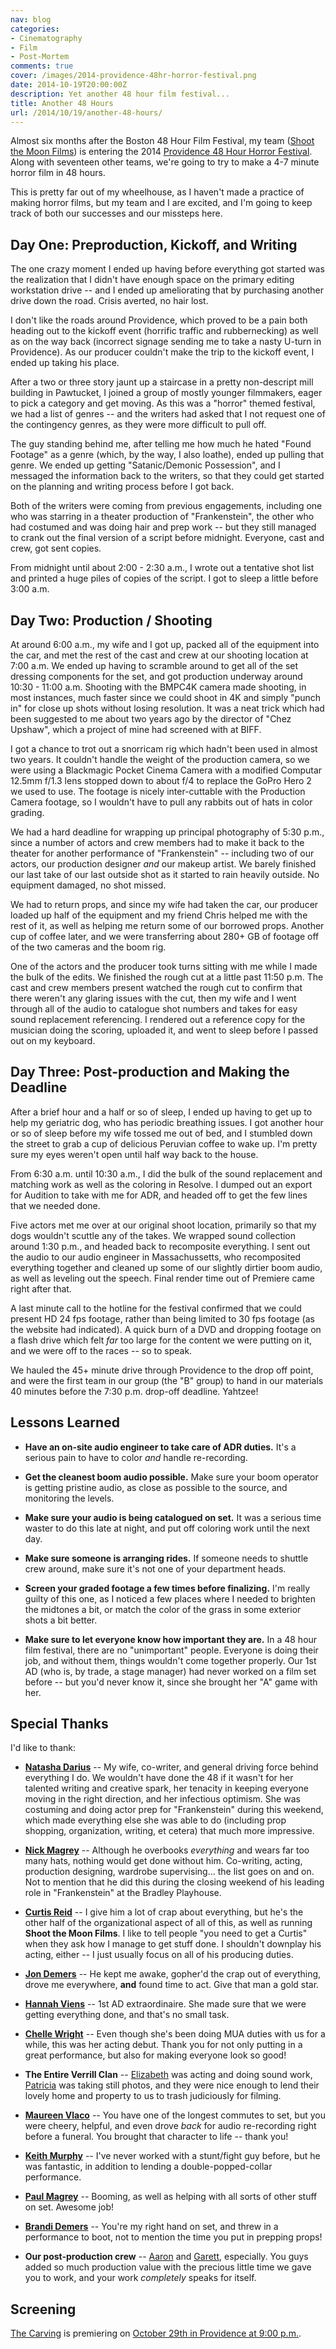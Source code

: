 ```yaml
---
nav: blog
categories:
- Cinematography
- Film
- Post-Mortem
comments: true
cover: /images/2014-providence-48hr-horror-festival.png
date: 2014-10-19T20:00:00Z
description: Yet another 48 hour film festival...
title: Another 48 Hours
url: /2014/10/19/another-48-hours/
---
```


Almost six months after the Boston 48 Hour Film Festival, my team
([Shoot the Moon Films](http://www.shootthemoonfilms.com/)) is entering the
2014 [Providence 48 Hour Horror Festival](http://www.48hourfilm.com/providence/horror/2014/). Along
with seventeen other teams, we're going to try to make a 4-7 minute
horror film in 48 hours.

This is pretty far out of my wheelhouse, as I haven't made a practice of
making horror films, but my team and I are excited, and I'm going to keep
track of both our successes and our missteps here.

<!--more-->

## Day One: Preproduction, Kickoff, and Writing

The one crazy moment I ended up having before everything got started was
the realization that I didn't have enough space on the primary editing
workstation drive -- and I ended up ameliorating that by purchasing another
drive down the road. Crisis averted, no hair lost.

I don't like the roads around Providence, which proved to be a pain both
heading out to the kickoff event (horrific traffic and rubbernecking) as well
as on the way back (incorrect signage sending me to take a nasty U-turn in
Providence). As our producer couldn't make the trip to the kickoff event,
I ended up taking his place.

After a two or three story jaunt up a staircase in a pretty non-descript
mill building in Pawtucket, I joined a group of mostly younger filmmakers,
eager to pick a category and get moving. As this was a "horror" themed
festival, we had a list of genres -- and the writers had asked that I not
request one of the contingency genres, as they were more difficult to pull
off.

The guy standing behind me, after telling me how much he hated "Found Footage"
as a genre (which, by the way, I also loathe), ended up pulling that genre.
We ended up getting "Satanic/Demonic Possession", and I messaged the
information back to the writers, so that they could get started on the
planning and writing process before I got back.

Both of the writers were coming from previous engagements, including one
who was starring in a theater production of "Frankenstein", the other who
had costumed and was doing hair and prep work -- but they still
managed to crank out the final version of a script before midnight. Everyone,
cast and crew, got sent copies.

From midnight until about 2:00 - 2:30 a.m., I wrote out a tentative shot list
and printed a huge piles of copies of the script. I got to sleep a little
before 3:00 a.m.

## Day Two: Production / Shooting

At around 6:00 a.m., my wife and I got up, packed all of the equipment into
the car, and met the rest of the cast and crew at our shooting location at
7:00 a.m. We ended up having to scramble around to get all of the set
dressing components for the set, and got production underway around 10:30 -
11:00 a.m. Shooting with the BMPC4K camera made shooting, in most instances,
much faster since we could shoot in 4K and simply "punch in" for close up
shots without losing resolution. It was a neat trick which had been suggested
to me about two years ago by the director of "Chez Upshaw", which a project
of mine had screened with at BIFF.

I got a chance to trot out a snorricam rig which hadn't been used in almost
two years. It couldn't handle the weight of the production camera, so we
were using a Blackmagic Pocket Cinema Camera with a modified Computar 12.5mm
f/1.3 lens stopped down to about f/4 to replace the GoPro Hero 2 we used to
use. The footage is nicely inter-cuttable with the Production Camera footage,
so I wouldn't have to pull any rabbits out of hats in color grading.

We had a hard deadline for wrapping up principal photography of 5:30 p.m.,
since a number of actors and crew members had to make it back to the theater
for another performance of "Frankenstein" -- including two of our actors,
our production designer *and* our makeup artist. We barely finished our last
take of our last outside shot as it started to rain heavily outside. No
equipment damaged, no shot missed.

We had to return props, and since my wife had taken the car, our producer
loaded up half of the equipment and my friend Chris helped me with the rest
of it, as well as helping me return some of our borrowed props. Another cup
of coffee later, and we were transferring about 280+ GB of footage off of the
two cameras and the boom rig.

One of the actors and the producer took turns sitting with me while I made
the bulk of the edits. We finished the rough cut at a little past 11:50 p.m.
The cast and crew members present watched the rough cut to confirm that there 
weren't any glaring issues with the cut, then my wife and I went through all
of the audio to catalogue shot numbers and takes for easy sound replacement
referencing. I rendered out a reference copy for the musician doing the
scoring, uploaded it, and went to sleep before I passed out on my keyboard.

## Day Three: Post-production and Making the Deadline

After a brief hour and a half or so of sleep, I ended up having to get up
to help my geriatric dog, who has periodic breathing issues. I got another
hour or so of sleep before my wife tossed me out of bed, and I stumbled down
the street to grab a cup of delicious Peruvian coffee to wake up. I'm pretty
sure my eyes weren't open until half way back to the house.

From 6:30 a.m. until 10:30 a.m., I did the bulk of the sound replacement and
matching work as well as the coloring in Resolve. I dumped out an export for
Audition to take with me for ADR, and headed off to get the few lines that
we needed done.

Five actors met me over at our original shoot location, primarily so that my
dogs wouldn't scuttle any of the takes. We wrapped sound collection around
1:30 p.m., and headed back to recomposite everything. I sent out the audio
to our audio engineer in Massachussetts, who recomposited everything together
and cleaned up some of our slightly dirtier boom audio, as well as leveling
out the speech. Final render time out of Premiere came right after that.

A last minute call to the hotline for the festival confirmed that we could
present HD 24 fps footage, rather than being limited to 30 fps footage (as
the website had indicated). A quick burn of a DVD and dropping footage on
a flash drive which felt *far* too large for the content we were putting on
it, and we were off to the races -- so to speak.

We hauled the 45+ minute drive through Providence to the drop off point, and
were the first team in our group (the "B" group) to hand in our materials
40 minutes before the 7:30 p.m. drop-off deadline. Yahtzee!

## Lessons Learned

 * **Have an on-site audio engineer to take care of ADR duties.** It's a
   serious pain to have to color *and* handle re-recording.

 * **Get the cleanest boom audio possible.** Make sure your boom operator is
   getting pristine audio, as close as possible to the source, and monitoring
   the levels.

 * **Make sure your audio is being catalogued on set.** It was a serious time
   waster to do this late at night, and put off coloring work until the next
   day.

 * **Make sure someone is arranging rides.** If someone needs to shuttle crew
   around, make sure it's not one of your department heads.

 * **Screen your graded footage a few times before finalizing.** I'm really
   guilty of this one, as I noticed a few places where I needed to brighten
   the midtones a bit, or match the color of the grass in some exterior shots
   a bit better.

 * **Make sure to let everyone know how important they are.** In a 48 hour
   film festival, there are no "unimportant" people. Everyone is doing their
   job, and without them, things wouldn't come together properly. Our 1st AD
   (who is, by trade, a stage manager) had never worked on a film set before
   -- but you'd never know it, since she brought her "A" game with her.

## Special Thanks

I'd like to thank:

 * **[Natasha Darius](http://www.imdb.com/name/nm5720821/)** -- My
   wife, co-writer, and general driving force behind everything I do. We
   wouldn't have done the 48 if it wasn't for her talented writing and
   creative spark, her tenacity in keeping everyone moving in the right
   direction, and her infectious optimism. She was costuming and doing
   actor prep for "Frankenstein" during this weekend, which made
   everything else she was able to do (including prop shopping,
   organization, writing, et cetera) that much more impressive.

 * **[Nick Magrey](http://www.imdb.com/name/nm3895408/)** --
   Although he overbooks *everything* and wears far too
   many hats, nothing would get done without him. Co-writing, acting,
   production designing, wardrobe supervising... the list goes on and
   on. Not to mention that he did this during the closing weekend of
   his leading role in "Frankenstein" at the Bradley Playhouse.

 * **[Curtis Reid](http://www.imdb.com/name/nm4840208/)** -- I give
   him a lot of crap about everything, but he's the other half of the
   organizational aspect of all of this, as well as running **Shoot the
   Moon Films**. I like to tell people "you need to get a Curtis" when
   they ask how I manage to get stuff done. I shouldn't downplay his
   acting, either -- I just usually focus on all of his producing duties.

 * **[Jon Demers](http://www.imdb.com/name/nm6562104/)** -- He kept me
   awake, gopher'd the crap out of everything, drove me everywhere, 
   **and** found time to act. Give that man a gold star.

 * **[Hannah Viens](http://www.imdb.com/name/nm6854892/)** -- 1st AD 
   extraordinaire. She made sure that we were getting everything done,
   and that's no small task.

 * **[Chelle Wright](http://www.imdb.com/name/nm6562109/)** -- Even
   though she's been doing MUA duties with us for a while, this was her
   acting debut. Thank you for not only putting in a great performance,
   but also for making everyone look so good!

 * **The Entire Verrill Clan** -- 
   [Elizabeth](http://www.imdb.com/name/nm5220888/) was acting and doing
   sound work, [Patricia](http://www.imdb.com/name/nm6854893/) was taking
   still photos, and they were nice enough to lend their lovely home and
   property to us to trash judiciously for filming.

 * **[Maureen Vlaco](http://www.imdb.com/name/nm4941340/)** -- You have
   one of the longest commutes to set, but you were cheery, helpful, and
   even drove *back* for audio re-recording right before a funeral. You
   brought that character to life -- thank you!

 * **[Keith Murphy](http://www.imdb.com/name/nm6854891/)** -- I've never
   worked with a stunt/fight guy before, but he was fantastic, in addition
   to lending a double-popped-collar performance.

 * **[Paul Magrey](http://www.imdb.com/name/nm6562110/)** -- Booming, as
   well as helping with all sorts of other stuff on set. Awesome job!

 * **[Brandi Demers](http://www.imdb.com/name/nm6562108/)** -- You're my
   right hand on set, and threw in a performance to boot, not to mention
   the time you put in prepping props!

 * **Our post-production crew** -- 
   [Aaron](http://www.imdb.com/name/nm6854894/) and
   [Garett](http://www.imdb.com/name/nm6476893/), especially. You guys
   added so much production value with the precious little time we gave
   you to work, and your work *completely* speaks for itself.

## Screening

[The Carving](http://www.imdb.com/title/tt4131910/) is premiering on
[October 29th in Providence at 9:00 p.m.](http://horrorpvd-b.eventbrite.com/).
